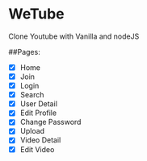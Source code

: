 # WeTube

Clone Youtube with Vanilla and nodeJS

##Pages:

- [x] Home 
- [x] Join 
- [x] Login 
- [x] Search 
- [x] User Detail 
- [x] Edit Profile 
- [x] Change Password 
- [x] Upload 
- [x] Video Detail 
- [x] Edit Video
